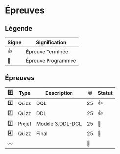 # Épreuves

## Légende

| Signe              | Signification                 |
|--------------------|-------------------------------|
| :+1:               | Épreuve Terminée              |
| :calendar:         | Épreuve Programmée            |


## Épreuves

| :hash:    | Type    | Description                                         |:infinity:| Statut           |
|-----------|---------|-----------------------------------------------------|----------|------------------|
| :one:     | Quizz   | DQL                                                 | 25       | :+1:             |
| :two:     | Quizz   | DDL                                                 | 25       | :+1:             |
| :three:   | Projet  | Modèle [3.DDL-DCL](../3.DDL-DCL)                    | 25       | :calendar:       |
| :four:    | Quizz   | Final                                               | 25       | :calendar:       |
|:wavy_dash:|         |                                                     |:100:     |                  |
